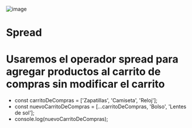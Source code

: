 ![image](https://github.com/user-attachments/assets/92c52d3a-3454-4ede-aca3-329d6f57f768)
# Spread
# Usaremos el operador spread para agregar productos al carrito de compras sin modificar el carrito

 * const carritoDeCompras = ['Zapatillas', 'Camiseta', 'Reloj'];
 * const nuevoCarritoDeCompras = [...carritoDeCompras, 'Bolso', 'Lentes de sol'];
 * console.log(nuevoCarritoDeCompras); 
